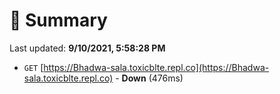 # 📖 Summary
Last updated: **9/10/2021, 5:58:28 PM**

- `GET` [https://Bhadwa-sala.toxicblte.repl.co](https://Bhadwa-sala.toxicblte.repl.co) - **Down** (476ms)

